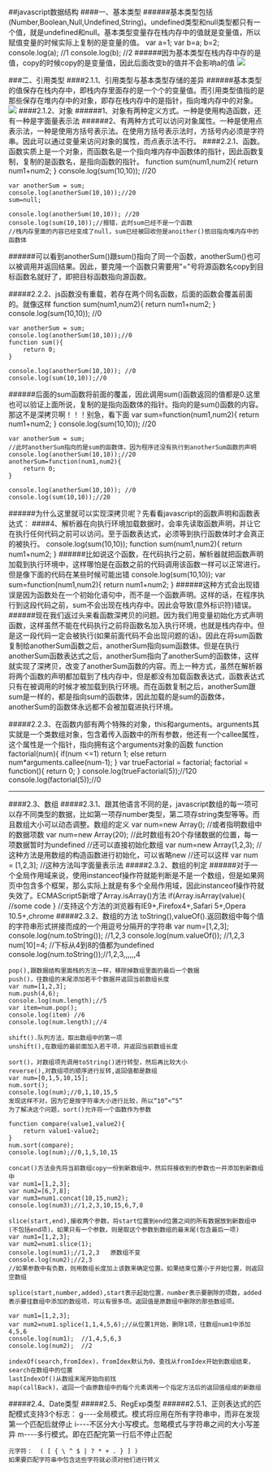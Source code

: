 ##javascript数据结构
####一、基本类型
######基本类型包括(Number,Boolean,Null,Undefined,String)。undefined类型和null类型都只有一个值，就是undefined和null。基本类型变量存在栈内存中的值就是变量值，所以赋值变量的时候实际上复制的是变量的值。
    var a=1;
	var b=a;
	b=2;
	console.log(a);     //1
	console.log(b);     //2
######因为基本类型在栈内存中存的是值，copy的时候copy的是变量值，因此后面改变b的值并不会影响a的值
![](http://i.imgur.com/smwN5Hm.png)


###二、引用类型
####2.1.1、引用类型与基本类型存储的差异
######基本类型的值保存在栈内存中，即栈内存里面存的是一个个的变量值。而引用类型值指的是那些保存在堆内存中的对象，即存在栈内存中的是指针，指向堆内存中的对象。
![](http://i.imgur.com/JCMkylH.png)
####2.1.2、对象
######1、对象有两种定义方式。一种是使用构造函数，还有一种是字面量表示法
######2、有两种方式可以访问对象属性。一种是使用点表示法，一种是使用方括号表示法。在使用方括号表示法时，方括号内必须是字符串。因此可以通过变量来访问对象的属性，而点表示法不行。
####2.2.1、函数。函数实质上是一个对象，而函数名是一个指向堆内存中函数体的指针，因此函数复制，复制的是函数名，是指向函数的指针。
	function sum(num1,num2){
		return num1+num2;
	}
	console.log(sum(10,10));   //20

	var anotherSum = sum;
	console.log(anotherSum(10,10));//20
	sum=null;

	console.log(anotherSum(10,10)); //20
	console.log(sum(10,10));//报错，此时sum已经不是一个函数
    //栈内存里面的内容已经变成了null，sum已经被回收但是anoither()依旧指向堆内存中的函数体
######可以看到anotherSum()跟sum()指向了同一个函数，anotherSum()也可以被调用并返回结果。因此，要克隆一个函数只需要用"="号将源函数名copy到目标函数名就好了，即把目标函数指向源函数。


#####2.2.2、js函数没有重载，若存在两个同名函数，后面的函数会覆盖前面的。就像这样
    function sum(num1,num2){
		return num1+num2;
	}
	console.log(sum(10,10));   //0

	var anotherSum = sum;
	console.log(anotherSum(10,10));//0
	function sum(){
		return 0;
	}

	console.log(anotherSum(10,10)); //0
	console.log(sum(10,10));//0
######后面的sum函数将前面的覆盖，因此调用sum()函数返回的值都是0.这里也可以验证上面所说，复制的是指向函数体的指针。指向的是sum()函数的内容。那这不是深拷贝啊！！！别急，看下面
    var sum=function(num1,num2){
		return num1+num2;
	}
	console.log(sum(10,10));   //20

	var anotherSum = sum;
    //此时anotherSum指向的是sum的函数体，因为程序还没有执行到anotherSum函数的声明
	console.log(anotherSum(10,10));//20
	anotherSum=function(num1,num2){
		return 0;
	}

	console.log(anotherSum(10,10)); //0
	console.log(sum(10,10));//20
######为什么这里就可以实现深拷贝呢？先看看javascript的函数声明和函数表达式：
####4、解析器在向执行环境加载数据时，会率先读取函数声明，并让它在执行任何代码之前可以访问。至于函数表达式，必须等到执行函数体时才会真正的被执行。
    console.log(sum(10,10));
    function sum(num1,num2){
        return num1+num2;
    }
######比如说这个函数，在代码执行之前，解析器就把函数声明加载到执行环境中，这样哪怕是在函数之前的代码调用该函数一样可以正常进行。但是像下面的代码在某些时候可能出错
    console.log(sum(10,10));
    var sum=function(num1,num2){
        return num1+num2;
    }
######这种方式会出现错误是因为函数处在一个初始化语句中，而不是一个函数声明。这样的话，在程序执行到这段代码之前，sum不会出现在栈内存中。因此会导致(意外标识符)错误。
######现在我们返过头来看函数深拷贝的问题。因为我们用变量初始化方式声明函数，这样虽然不能在代码执行之前将函数名加入执行环境，也就是栈内存中。但是这一段代码一定会被执行(如果前面代码不会出现问题的话)。因此在将sum函数复制给anotherSum函数之后，anotherSum指向sum函数体。但是在执行anotherSum函数表达式之后，anotherSum指向了anotherSum的函数体，这样就实现了深拷贝，改变了anotherSum函数的内容。而上一种方式，虽然在解析器将两个函数的声明都加载到了栈内存中，但是都没有加载函数表达式，函数表达式只有在被调用的时候才被加载到执行环境。而在函数复制之后，anotherSum跟sum是一样的，都是指向sum的函数体，因此加载的是sum的函数体，anotherSum的函数体永远都不会被加载进执行环境。


#####2.2.3、在函数内部有两个特殊的对象，this和arguments。arguments其实就是一个类数组对象，包含着传入函数中的所有参数，他还有一个callee属性，这个属性是一个指针，指向拥有这个arguments对象的函数
    function factorial(num){
		if(num <=1)
			return 1;
		else
			return num*arguments.callee(num-1);
		}
	var trueFactorial = factorial;
	factorial = function(){
		return 0;
		}
	console.log(trueFactorial(5));//120
	console.log(factorial(5));//0

----------
####2.3、数组
#####2.3.1、跟其他语言不同的是，javascript数组的每一项可以存不同类型的数据，比如第一项存number类型，第二项存string类型等等。而且数组大小可以动态调整。数组的定义
    var num=new Array();
    //或者指明数组中的数据项数
    var num=new Array(20);
    //此时数组有20个存储数据的位置，每一项数据暂时为undefined
    //还可以直接初始化数组
    var num=new Array(1,2,3);
    //这种方法是用数组的构造函数进行初始化，可以省略new
    //还可以这样
    var num = [1,2,3];
    //这种方法叫字面量表示法
#####2.3.2、数组的判定
######对于一个全局作用域来说，使用instanceof操作符就能判断是不是一个数组，但是如果网页中包含多个框架，那么实际上就是有多个全局作用域，因此instanceof操作符就失效了。ECMAScript5新增了Array.isArray()方法
    if(Array.isArray(value){
        //some code
    }
    //支持这个方法的浏览器有IE9+,Firefox4+,Safari 5+,Opera 10.5+,chrome
#####2.3.2、数组的方法
    toString(),valueOf().返回数组中每个值的字符串形式拼接而成的一个用逗号分隔开的字符串
    var num=[1,2,3];
    console.log(num.toString()); //1,2,3
    console.log(num.valueOf()); //1,2,3
    num[10]=4;
    //下标从4到8的值都为undefined
    console.log(num.toString());//1,2,3,,,,,,4
    
    pop(),跟数据结构里面栈的方法一样，移除掉数组里面的最后一个数据
    push()，往数组的末尾添加若干个数据并返回当前数组长度
    var num=[1,2,3];
    num.push(4,6);
    console.log(num.length);//5
    var item=num.pop();
    console.log(item) //6
    console.log(num.length);//4
    
    shift().队列方法，取出数组中的第一项
    unshift(),在数组的最前面加入若干项，并返回当前数组长度
    
    sort()，对数组项先调用toString()进行转型，然后再比较大小
    reverse(),对数组项的顺序进行反转,返回值都是数组
    var num=[0,1,5,10,15];
    num.sort();
    console.log(num);//0,1,10,15,5
    发现这样不对，因为它是按字符串大小进行比较，所以“10”<“5”
    为了解决这个问题，sort()允许将一个函数作为参数

    function compare(value1,value2){
		return value1-value2;
	}
    num.sort(compare);
    console.log(num);//0,1,5,10,15

    concat()方法会先将当前数组copy一份到新数组中，然后将接收到的参数也一并添加到新数组中
    var num1=[1,2,3];
    var num2=[6,7,8];
    var num3=num1.concat(10,15,num2);
    console.log(num3);//1,2,3,10,15,6,7,8

    slice(start,end),接收两个参数，将start位置到end位置之间的所有数据放到新数组中(不包括end项)。如果只有一个参数，则是取这个参数到数组的最末尾(包含最后一项)
    var num1=[1,2,3];
    var num2=num1.slice(1);
    console.log(num1);//1,2,3   原数组不变
    console.log(num2);//2,3
    //如果参数中有负数，则用数组长度加上该数来确定位置。如果结束位置小于开始位置，则返回空数组

    splice(start,number,added),start表示起始位置，number表示要删除的项数，added表示要往数组中添加的数组项，可以有很多项。返回值是原数组中删除的那些数组项。

    var num1=[1,2,3];
    var num2=num1.splice(1,1,4,5,6);//从位置1开始，删除1项，往数组num1中添加4,5,6
    console.log(num1);  //1,4,5,6,3
    console.log(num2);  //2

    indexOf(search,fromIdex)，fromIdex默认为0，查找从fromIdex开始到数组结束，search在数组中的位置
    lastIndexOf()从数组末尾开始向前找
    map(callBack)，返回一个由原数组中的每个元素调用一个指定方法后的返回值组成的新数组
#####2.4、Date类型
#####2.5、RegExp类型
######2.5.1、正则表达式的匹配模式支持3个标志：
    g----全局模式。模式将应用在所有字符串中，而非在发现第一个匹配后就停止
    i----不区分大小写模式。忽略模式与字符串之间的大小写差异
    m----多行模式。即在匹配完第一行后不停止匹配

    元字符：  ( [ { \ ^ $ | ? * + . } ] )
    如果要匹配字符串中包含这些字符就必须对他们进行转义